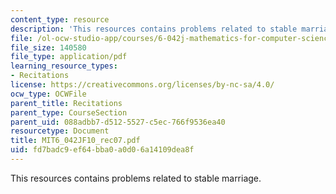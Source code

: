 ```yaml
---
content_type: resource
description: 'This resources contains problems related to stable marriage. '
file: /ol-ocw-studio-app/courses/6-042j-mathematics-for-computer-science-fall-2010/fd7badc9ef64bba0a0d06a14109dea8f_MIT6_042JF10_rec07.pdf
file_size: 140580
file_type: application/pdf
learning_resource_types:
- Recitations
license: https://creativecommons.org/licenses/by-nc-sa/4.0/
ocw_type: OCWFile
parent_title: Recitations
parent_type: CourseSection
parent_uid: 088adbb7-d512-5527-c5ec-766f9536ea40
resourcetype: Document
title: MIT6_042JF10_rec07.pdf
uid: fd7badc9-ef64-bba0-a0d0-6a14109dea8f
---
```

This resources contains problems related to stable marriage. 